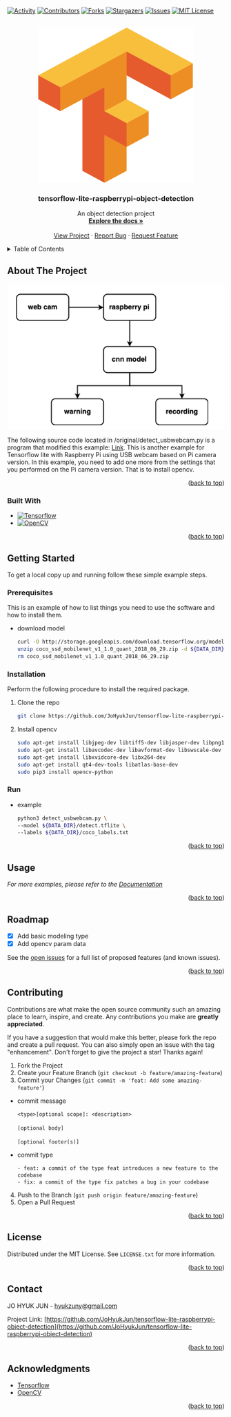 <a name="readme-top"></a>


[![Activity][activity-shield]][activity-url]
[![Contributors][contributors-shield]][contributors-url]
[![Forks][forks-shield]][forks-url]
[![Stargazers][stars-shield]][stars-url]
[![Issues][issues-shield]][issues-url]
[![MIT License][license-shield]][license-url]



<!-- PROJECT LOGO -->
<br />
<div align="center">
  <a href="https://github.com/JoHyukJun/tensorflow-lite-raspberrypi-object-detection">
    <img src="images/logo.png" alt="Logo" width="360" height="360">
  </a>

  <h3 align="center">tensorflow-lite-raspberrypi-object-detection</h3>

  <p align="center">
    An object detection project
    <br />
    <a href="https://github.com/JoHyukJun/tensorflow-lite-raspberrypi-object-detection"><strong>Explore the docs »</strong></a>
    <br />
    <br />
    <a href="https://unluckystrike.com/projects/raspberry-pi-lab">View Project</a>
    ·
    <a href="https://github.com/JoHyukJun/tensorflow-lite-raspberrypi-object-detection/issues">Report Bug</a>
    ·
    <a href="https://github.com/JoHyukJun/tensorflow-lite-raspberrypi-object-detection/issues">Request Feature</a>
  </p>
</div>



<!-- TABLE OF CONTENTS -->
<details>
  <summary>Table of Contents</summary>
  <ol>
    <li>
      <a href="#about-the-project">About The Project</a>
      <ul>
        <li><a href="#built-with">Built With</a></li>
      </ul>
    </li>
    <li>
      <a href="#getting-started">Getting Started</a>
      <ul>
        <li><a href="#prerequisites">Prerequisites</a></li>
        <li><a href="#installation">Installation</a></li>
      </ul>
    </li>
    <li><a href="#usage">Usage</a></li>
    <li><a href="#roadmap">Roadmap</a></li>
    <li><a href="#contributing">Contributing</a></li>
    <li><a href="#license">License</a></li>
    <li><a href="#contact">Contact</a></li>
    <li><a href="#acknowledgments">Acknowledgments</a></li>
  </ol>
</details>



<!-- ABOUT THE PROJECT -->
## About The Project

[![Product Name Screen Shot][product-screenshot]](https://unluckystrike.com)

The following source code located in /original/detect_usbwebcam.py is a program that modified this example: [Link](https://github.com/tensorflow/examples/tree/master/lite/examples/object_detection/raspberry_pi). This is another example for Tensorflow lite with Raspberry Pi using USB webcam based on Pi camera version. In this example, you need to add one more from the settings that you performed on the Pi camera version. That is to install opencv.

<p align="right">(<a href="#readme-top">back to top</a>)</p>



### Built With


* [![Tensorflow][Tensorflow]][Tensorflow-url]
* [![OpenCV][OpenCV]][OpenCV-url]

<p align="right">(<a href="#readme-top">back to top</a>)</p>



<!-- GETTING STARTED -->
## Getting Started

To get a local copy up and running follow these simple example steps.

### Prerequisites

This is an example of how to list things you need to use the software and how to install them.
* download model
  ```sh
  curl -O http://storage.googleapis.com/download.tensorflow.org/models/tflite/coco_ssd_mobilenet_v1_1.0_quant_2018_06_29.zip
  unzip coco_ssd_mobilenet_v1_1.0_quant_2018_06_29.zip -d ${DATA_DIR}
  rm coco_ssd_mobilenet_v1_1.0_quant_2018_06_29.zip
  ```

### Installation

Perform the following procedure to install the required package.

1. Clone the repo
   ```sh
   git clone https://github.com/JoHyukJun/tensorflow-lite-raspberrypi-object-detection.git
   ```
2. Install opencv
   ```sh
   sudo apt-get install libjpeg-dev libtiff5-dev libjasper-dev libpng12-dev
   sudo apt-get install libavcodec-dev libavformat-dev libswscale-dev libv4l-dev
   sudo apt-get install libxvidcore-dev libx264-dev
   sudo apt-get install qt4-dev-tools libatlas-base-dev
   sudo pip3 install opencv-python
   ```

### Run
* example
  ```sh
  python3 detect_usbwebcam.py \
  --model ${DATA_DIR}/detect.tflite \
  --labels ${DATA_DIR}/coco_labels.txt
  ```

<p align="right">(<a href="#readme-top">back to top</a>)</p>



<!-- USAGE EXAMPLES -->
## Usage

_For more examples, please refer to the [Documentation](https://unluckystrike.com/projects/raspberry-pi-lab)_

<p align="right">(<a href="#readme-top">back to top</a>)</p>



<!-- ROADMAP -->
## Roadmap

- [x] Add basic modeling type
- [x] Add opencv param data

See the [open issues](https://github.com/JoHyukJun/tensorflow-lite-raspberrypi-object-detection/issues) for a full list of proposed features (and known issues).

<p align="right">(<a href="#readme-top">back to top</a>)</p>



<!-- CONTRIBUTING -->
## Contributing

Contributions are what make the open source community such an amazing place to learn, inspire, and create. Any contributions you make are **greatly appreciated**.

If you have a suggestion that would make this better, please fork the repo and create a pull request. You can also simply open an issue with the tag "enhancement".
Don't forget to give the project a star! Thanks again!

1. Fork the Project
2. Create your Feature Branch (`git checkout -b feature/amazing-feature`)
3. Commit your Changes (`git commit -m 'feat: Add some amazing-feature'`)
* commit message
  ```git
  <type>[optional scope]: <description>
  
  [optional body]

  [optional footer(s)]
  ```
* commit type
  ```git
  - feat: a commit of the type feat introduces a new feature to the codebase
  - fix: a commit of the type fix patches a bug in your codebase
  ```
4. Push to the Branch (`git push origin feature/amazing-feature`)
5. Open a Pull Request

<p align="right">(<a href="#readme-top">back to top</a>)</p>



<!-- LICENSE -->
## License

Distributed under the MIT License. See `LICENSE.txt` for more information.

<p align="right">(<a href="#readme-top">back to top</a>)</p>



<!-- CONTACT -->
## Contact

JO HYUK JUN - hyukzuny@gmail.com

Project Link: [https://github.com/JoHyukJun/tensorflow-lite-raspberrypi-object-detection](https://github.com/JoHyukJun/tensorflow-lite-raspberrypi-object-detection)

<p align="right">(<a href="#readme-top">back to top</a>)</p>



<!-- ACKNOWLEDGMENTS -->
## Acknowledgments

* [Tensorflow](https://www.tensorflow.org/)
* [OpenCV](https://opencv.org)

<p align="right">(<a href="#readme-top">back to top</a>)</p>



<!-- MARKDOWN LINKS & IMAGES -->
<!-- https://www.markdownguide.org/basic-syntax/#reference-style-links -->
[contributors-shield]: https://img.shields.io/github/contributors/JoHyukJun/tensorflow-lite-raspberrypi-object-detection.svg?style=for-the-badge
[contributors-url]: https://github.com/JoHyukJun/tensorflow-lite-raspberrypi-object-detection/graphs/contributors
[activity-shield]: https://img.shields.io/github/commit-activity/m/JoHyukJun/tensorflow-lite-raspberrypi-object-detection.svg?style=for-the-badge
[activity-url]: https://github.com/JoHyukJun/tensorflow-lite-raspberrypi-object-detection/pulse
[forks-shield]: https://img.shields.io/github/forks/JoHyukJun/tensorflow-lite-raspberrypi-object-detection.svg?style=for-the-badge
[forks-url]: https://github.com/JoHyukJun/tensorflow-lite-raspberrypi-object-detection/network/members
[stars-shield]: https://img.shields.io/github/stars/JoHyukJun/tensorflow-lite-raspberrypi-object-detection.svg?style=for-the-badge
[stars-url]: https://github.com/JoHyukJun/tensorflow-lite-raspberrypi-object-detection/stargazers
[issues-shield]: https://img.shields.io/github/issues/JoHyukJun/tensorflow-lite-raspberrypi-object-detection.svg?style=for-the-badge
[issues-url]: https://github.com/JoHyukJun/tensorflow-lite-raspberrypi-object-detection/issues
[license-shield]: https://img.shields.io/github/license/JoHyukJun/tensorflow-lite-raspberrypi-object-detection.svg?style=for-the-badge
[license-url]: https://github.com/JoHyukJun/tensorflow-lite-raspberrypi-object-detection/blob/master/LICENSE
[product-screenshot]: images/screenshot.png
[Tensorflow]: https://img.shields.io/badge/tensorflow-000000?style=for-the-badge&logo=tensorflow&logoColor=white
[Tensorflow-url]: https://www.tensorflow.org/
[OpenCV]: https://img.shields.io/badge/opencv-000000?style=for-the-badge&logo=opencv&logoColor=white
[OpenCV-url]: https://opencv.org